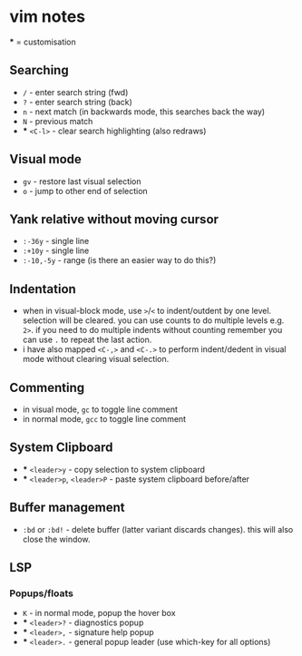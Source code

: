 # vim notes

__*__ = customisation

## Searching
  - `/` - enter search string (fwd)
  - `?` - enter search string (back)
  - `n` - next match (in backwards mode, this searches back the way)
  - `N` - previous match
  - __*__ `<C-l>` - clear search highlighting (also redraws)

## Visual mode
  - `gv` - restore last visual selection
  - `o` - jump to other end of selection

## Yank relative without moving cursor
  - `:-36y` - single line
  - `:+10y` - single line
  - `:-10,-5y` - range (is there an easier way to do this?)

## Indentation
  - when in visual-block mode, use `>`/`<` to indent/outdent by one level. selection will be cleared. you can use counts to do multiple levels e.g. `2>`. if you need to do multiple indents without counting remember you can use `.` to repeat the last action.
  - i have also mapped `<C-,>` and `<C-.>` to perform indent/dedent in visual mode without clearing visual selection.

## Commenting
  - in visual mode, `gc` to toggle line comment
  - in normal mode, `gcc` to toggle line comment

## System Clipboard

  - __*__ `<leader>y` - copy selection to system clipboard
  - __*__ `<leader>p`, `<leader>P` - paste system clipboard before/after

## Buffer management
  - `:bd` or `:bd!` - delete buffer (latter variant discards changes). this will also close the window.

## LSP

### Popups/floats

  - `K` - in normal mode, popup the hover box
  - __*__ `<leader>?` - diagnostics popup
  - __*__ `<leader>,` - signature help popup
  - __*__ `<leader>.` - general popup leader (use which-key for all options)
